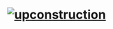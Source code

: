 # [![upconstruction](https://github.com/justadirck/angular/actions/workflows/upconstruction.yml/badge.svg)](https://github.com/justadirck/angular/actions/workflows/upconstruction.yml)
